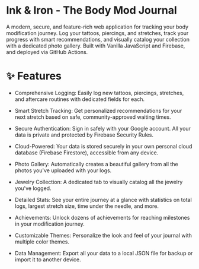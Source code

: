 # Ink & Iron - The Body Mod Journal
A modern, secure, and feature-rich web application for tracking your body modification journey. Log your tattoos, piercings, and stretches, track your progress with smart recommendations, and visually catalog your collection with a dedicated photo gallery. Built with Vanilla JavaScript and Firebase, and deployed via GitHub Actions.

# ✨ Features
* Comprehensive Logging: Easily log new tattoos, piercings, stretches, and aftercare routines with dedicated fields for each.

* Smart Stretch Tracking: Get personalized recommendations for your next stretch based on safe, community-approved waiting times.

* Secure Authentication: Sign in safely with your Google account. All your data is private and protected by Firebase Security Rules.

* Cloud-Powered: Your data is stored securely in your own personal cloud database (Firebase Firestore), accessible from any device.

* Photo Gallery: Automatically creates a beautiful gallery from all the photos you've uploaded with your logs.

* Jewelry Collection: A dedicated tab to visually catalog all the jewelry you've logged.

* Detailed Stats: See your entire journey at a glance with statistics on total logs, largest stretch size, time under the needle, and more.

* Achievements: Unlock dozens of achievements for reaching milestones in your modification journey.

* Customizable Themes: Personalize the look and feel of your journal with multiple color themes.

* Data Management: Export all your data to a local JSON file for backup or import it to another device.
